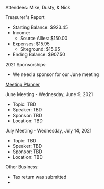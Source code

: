 Attendees: Mike, Dusty, & Nick

Treasurer's Report
- Starting Balance: $923.45
- Income: 
  - Source Allies: $150.00
- Expenses: $15.95
  - Siteground: $15.95
- Ending Balance: $907.50

2021 Sponsorships:
- We need a sponsor for our June meeting

[Meeting Planner](https://docs.google.com/spreadsheets/d/1qY6O5bR5MWBwRZ-iIOG0dUWdoj8bld_chOMgfkDfrik/edit?usp=sharing)

June Meeting - Wednesday, June 9, 2021
- Topic: TBD
- Speaker: TBD
- Sponsor: TBD
- Location: TBD

July Meeting - Wednesday, July 14, 2021
- Topic: TBD
- Speaker: TBD
- Sponsor: TBD
- Location: TBD

Other Business:
- Tax return was submitted
- 